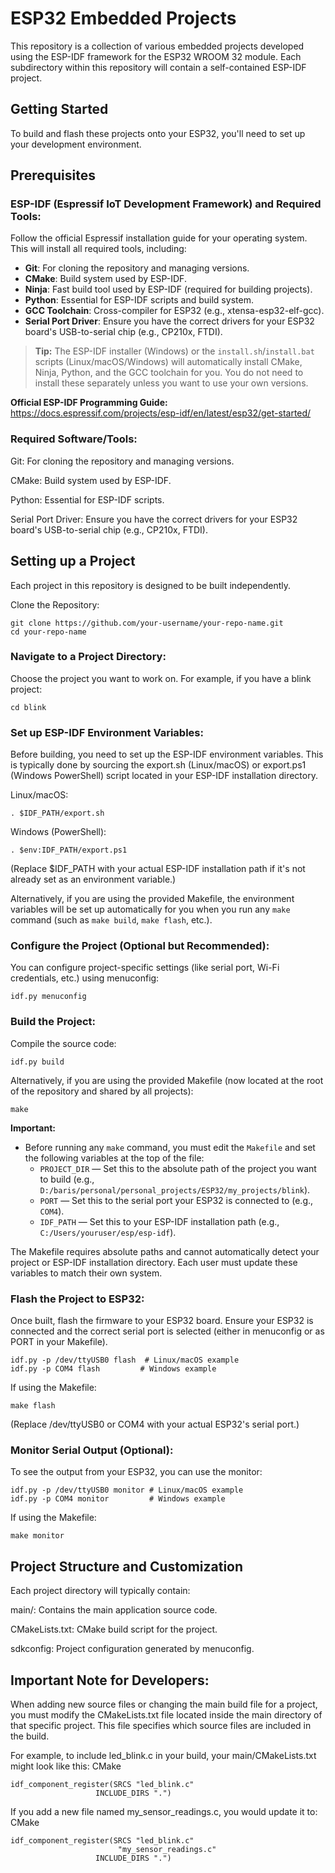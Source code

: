 # ESP32 Embedded Projects

This repository is a collection of various embedded projects developed using the ESP-IDF framework for the ESP32 WROOM 32 module. Each subdirectory within this repository will contain a self-contained ESP-IDF project.

## Getting Started

To build and flash these projects onto your ESP32, you'll need to set up your development environment.

## Prerequisites


###    ESP-IDF (Espressif IoT Development Framework) and Required Tools:

Follow the official Espressif installation guide for your operating system. This will install all required tools, including:

- **Git**: For cloning the repository and managing versions.
- **CMake**: Build system used by ESP-IDF.
- **Ninja**: Fast build tool used by ESP-IDF (required for building projects).
- **Python**: Essential for ESP-IDF scripts and build system.
- **GCC Toolchain**: Cross-compiler for ESP32 (e.g., xtensa-esp32-elf-gcc).
- **Serial Port Driver**: Ensure you have the correct drivers for your ESP32 board's USB-to-serial chip (e.g., CP210x, FTDI).

> **Tip:** The ESP-IDF installer (Windows) or the `install.sh`/`install.bat` scripts (Linux/macOS/Windows) will automatically install CMake, Ninja, Python, and the GCC toolchain for you. You do not need to install these separately unless you want to use your own versions.

**Official ESP-IDF Programming Guide:**
https://docs.espressif.com/projects/esp-idf/en/latest/esp32/get-started/

###    Required Software/Tools:

Git: For cloning the repository and managing versions.

CMake: Build system used by ESP-IDF.

Python: Essential for ESP-IDF scripts.

Serial Port Driver: Ensure you have the correct drivers for your ESP32 board's USB-to-serial chip (e.g., CP210x, FTDI).

## Setting up a Project

Each project in this repository is designed to be built independently.

Clone the Repository:
    

    git clone https://github.com/your-username/your-repo-name.git
    cd your-repo-name

### Navigate to a Project Directory:
Choose the project you want to work on. For example, if you have a blink project:


    cd blink


### Set up ESP-IDF Environment Variables:
Before building, you need to set up the ESP-IDF environment variables. This is typically done by sourcing the export.sh (Linux/macOS) or export.ps1 (Windows PowerShell) script located in your ESP-IDF installation directory.

Linux/macOS:

    . $IDF_PATH/export.sh

Windows (PowerShell):

    . $env:IDF_PATH/export.ps1

(Replace $IDF_PATH with your actual ESP-IDF installation path if it's not already set as an environment variable.)

Alternatively, if you are using the provided Makefile, the environment variables will be set up automatically for you when you run any `make` command (such as `make build`, `make flash`, etc.).

### Configure the Project (Optional but Recommended):
You can configure project-specific settings (like serial port, Wi-Fi credentials, etc.) using menuconfig:

    idf.py menuconfig

### Build the Project:
Compile the source code:


    idf.py build


Alternatively, if you are using the provided Makefile (now located at the root of the repository and shared by all projects):

    make

**Important:**

- Before running any `make` command, you must edit the `Makefile` and set the following variables at the top of the file:
    - `PROJECT_DIR` — Set this to the absolute path of the project you want to build (e.g., `D:/baris/personal/personal_projects/ESP32/my_projects/blink`).
    - `PORT` — Set this to the serial port your ESP32 is connected to (e.g., `COM4`).
    - `IDF_PATH` — Set this to your ESP-IDF installation path (e.g., `C:/Users/youruser/esp/esp-idf`).

The Makefile requires absolute paths and cannot automatically detect your project or ESP-IDF installation directory. Each user must update these variables to match their own system.

### Flash the Project to ESP32:
Once built, flash the firmware to your ESP32 board. Ensure your ESP32 is connected and the correct serial port is selected (either in menuconfig or as PORT in your Makefile).

    idf.py -p /dev/ttyUSB0 flash  # Linux/macOS example
    idf.py -p COM4 flash         # Windows example

If using the Makefile:

    make flash

(Replace /dev/ttyUSB0 or COM4 with your actual ESP32's serial port.)

### Monitor Serial Output (Optional):
To see the output from your ESP32, you can use the monitor:

    idf.py -p /dev/ttyUSB0 monitor # Linux/macOS example
    idf.py -p COM4 monitor         # Windows example

If using the Makefile:

    make monitor

## Project Structure and Customization

Each project directory will typically contain:

main/: Contains the main application source code.

CMakeLists.txt: CMake build script for the project.

sdkconfig: Project configuration generated by menuconfig.

## Important Note for Developers:

When adding new source files or changing the main build file for a project, you must modify the CMakeLists.txt file located inside the main directory of that specific project. This file specifies which source files are included in the build.

For example, to include led_blink.c in your build, your main/CMakeLists.txt might look like this:
CMake

    idf_component_register(SRCS "led_blink.c"
                       INCLUDE_DIRS ".")

If you add a new file named my_sensor_readings.c, you would update it to:
CMake

    idf_component_register(SRCS "led_blink.c"
                            "my_sensor_readings.c"
                       INCLUDE_DIRS ".")